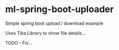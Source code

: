 # ml-spring-boot-uploader

Simple spring boot upload / download example

Uses Tika Library to show file details...

TODO - Fix...
